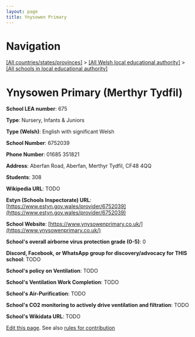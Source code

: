```yaml
---
layout: page
title: Ynysowen Primary
---
```

# Navigation

[[All countries/states/provinces]](../../..) > [[All Welsh local educational authority]](../..) > [[All schools in local educational authority]](..)

# Ynysowen Primary (Merthyr Tydfil)

**School LEA number**: 675

**Type**: Nursery, Infants & Juniors

**Type (Welsh)**: English with significant Welsh

**School Number**: 6752039

**Phone Number**: 01685 351821

**Address**: Aberfan Road, Aberfan, Merthyr Tydfil, CF48 4QQ

**Students**: 308

**Wikipedia URL**: TODO

**Estyn (Schools Inspectorate) URL**: [https://www.estyn.gov.wales/provider/6752039](https://www.estyn.gov.wales/provider/6752039)

**School Website**: [https://www.ynysowenprimary.co.uk/](https://www.ynysowenprimary.co.uk/)

**School's overall airborne virus protection grade (0-5)**: 0

**Discord, Facebook, or WhatsApp group for discovery/advocacy for THIS school**: TODO

**School's policy on Ventilation**: TODO

**School's Ventilation Work Completion**: TODO

**School's Air-Purification**: TODO

**School's CO2 monitoring to actively drive ventilation and filtration**: TODO

**School's Wikidata URL**: TODO




[Edit this page](https://github.com/VentilationProject/Wales/edit/prif/./Merthyr_Tydfil/Ynysowen_Primary.md). See also [rules for contribution](../../../contribution-rules/)